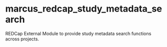 # marcus_redcap_study_metadata_search
REDCap External Module to provide study metadata search functions across projects.
